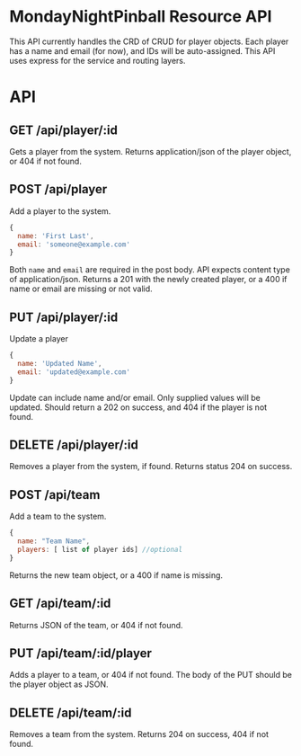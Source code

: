 # MondayNightPinball Resource API

This API currently handles the CRD of CRUD for player objects. Each player has a name and email (for now), and IDs will be auto-assigned. This API uses express for the service and routing layers.

# API

## GET /api/player/:id
Gets a player from the system. Returns application/json of the player object, or 404 if not found.

## POST /api/player
Add a player to the system.
```js
{
  name: 'First Last',
  email: 'someone@example.com'
}
```
Both `name` and `email` are required in the post body. API expects content type of application/json. Returns a 201 with the newly created player, or a 400 if name or email are missing or not valid.

## PUT /api/player/:id
Update a player
```js
{
  name: 'Updated Name',
  email: 'updated@example.com'
}
```
Update can include name and/or email. Only supplied values will be updated. Should return a 202 on success, and 404 if the player is not found.

## DELETE /api/player/:id
Removes a player from the system, if found. Returns status 204 on success.

## POST /api/team
Add a team to the system.
```js
{
  name: "Team Name",
  players: [ list of player ids] //optional
}
```
Returns the new team object, or a 400 if name is missing.

## GET /api/team/:id
Returns JSON of the team, or 404 if not found.

## PUT /api/team/:id/player
Adds a player to a team, or 404 if not found. The body of the PUT
should be the player object as JSON.

## DELETE /api/team/:id
Removes a team from the system. Returns 204 on success, 404 if not found.
